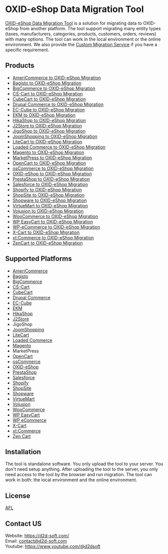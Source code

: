 # OXID-eShop Data Migration Tool
[OXID-eShop Data Migration Tool](https://d2d-soft.com/24-oxid-eshop-migration) is a solution for migrating data to OXID-eShop from another platform. The tool support migrating many entity types (taxes, manufacturers, categories, products, customers, orders, reviews) with many options. The tool can work in the local environment or the online environment. We also provide the [Custom Migration Service](https://d2d-soft.com/migration-services/296-data-migration-customization.html) if you have a specific requirement. 

## Products
- [AmeriCommerce to OXID-eShop Migration](https://d2d-soft.com/oxid-eshop-migration/776-7253-americommerce-to-oxid-eshop-migration-tool.html#/72-entities-1000)
- [Bagisto to OXID-eShop Migration](https://d2d-soft.com/oxid-eshop-migration/943-8962-bagisto-to-oxid-eshop-migration-tool.html#/72-entities-1000)
- [BigCommerce to OXID-eShop Migration](https://d2d-soft.com/oxid-eshop-migration/420-1702-bigcommerce-to-oxid-eshop-migration-tool.html#/72-entities-1000)
- [CS-Cart to OXID-eShop Migration](https://d2d-soft.com/oxid-eshop-migration/334-1437-cs-cart-to-oxid-eshop-migration-tool.html#/72-entities-1000)
- [CubeCart to OXID-eShop Migration](https://d2d-soft.com/oxid-eshop-migration/175-792-cubecart-to-oxid-eshop-migration-tool.html#/72-entities-1000)
- [Drupal Commerce to OXID-eShop Migration](https://d2d-soft.com/oxid-eshop-migration/363-drupal-commerce-to-oxid-eshop-migration-service.html)
- [EC-Cube to OXID-eShop Migration](https://d2d-soft.com/oxid-eshop-migration/1004-9579-ec-cube-to-oxid-eshop-migration-tool.html#/72-entities-1000)
- [EKM to OXID-eShop Migration](https://d2d-soft.com/oxid-eshop-migration/830-7805-ekm-to-oxid-eshop-migration-tool.html#/72-entities-1000)
- [HikaShop to OXID-eShop Migration](https://d2d-soft.com/oxid-eshop-migration/460-1897-hikashop-to-oxid-eshop-migration-tool.html#/72-entities-1000)
- [J2Store to OXID-eShop Migration](https://d2d-soft.com/oxid-eshop-migration/503-2092-j2store-to-oxid-eshop-migration-tool.html#/72-entities-1000)
- [JigoShop to OXID-eShop Migration](https://d2d-soft.com/oxid-eshop-migration/549-2302-jigoshop-to-oxid-eshop-migration-tool.html#/72-entities-1000)
- [JoomShopping to OXID-eShop Migration](https://d2d-soft.com/oxid-eshop-migration/599-2542-joomshopping-to-oxid-eshop-migration-tool.html#/72-entities-1000)
- [LiteCart to OXID-eShop Migration](https://d2d-soft.com/oxid-eshop-migration/884-8367-litecart-to-oxid-eshop-migration-tool.html#/72-entities-1000)
- [Loaded Commerce to OXID-eShop Migration](https://d2d-soft.com/oxid-eshop-migration/176-797-loaded-to-oxid-eshop-migration-tool.html#/72-entities-1000)
- [Magento to OXID-eShop Migration](https://d2d-soft.com/oxid-eshop-migration/177-802-magento-to-oxid-eshop-migration-tool.html#/72-entities-1000)
- [MarketPress to OXID-eShop Migration](https://d2d-soft.com/oxid-eshop-migration/574-2422-marketpress-to-oxid-eshop-migration-tool.html#/72-entities-1000)
- [OpenCart to OXID-eShop Migration](https://d2d-soft.com/oxid-eshop-migration/178-807-opencart-to-oxid-eshop-migration-tool.html#/72-entities-1000)
- [osCommerce to OXID-eShop Migration](https://d2d-soft.com/oxid-eshop-migration/179-812-oscommerce-to-oxid-eshop-migration-tool.html#/72-entities-1000)
- [OXID-eShop to OXID-eShop Migration](https://d2d-soft.com/oxid-eshop-migration/181-817-oxideshop-to-oxideshop-migration-tool.html#/72-entities-1000)
- [PrestaShop to OXID-eShop Migration](https://d2d-soft.com/oxid-eshop-migration/182-822-prestashop-to-oxid-eshop-migration-tool.html#/72-entities-1000)
- [Salesforce to OXID-eShop Migration](https://d2d-soft.com/oxid-eshop-migration/725-6803-salesforce-to-oxid-eshop-migration-tool.html#/72-entities-1000)
- [Shopify to OXID-eShop Migration](https://d2d-soft.com/oxid-eshop-migration/383-1522-shopify-to-oxid-eshop-migration-tool.html#/72-entities-1000)
- [ShopSite to OXID-eShop Migration](https://d2d-soft.com/oxid-eshop-migration/857-8081-shopsite-to-oxid-eshop-migration-tool.html#/72-entities-1000)
- [Shopware to OXID-eShop Migration](https://d2d-soft.com/oxid-eshop-migration/1066-10208-shopware-to-oxid-eshop-migration-tool.html#/72-entities-1000)
- [VirtueMart to OXID-eShop Migration](https://d2d-soft.com/oxid-eshop-migration/183-827-virtuemart-to-oxid-eshop-migration-tool.html#/72-entities-1000)
- [Volusion to OXID-eShop Migration](https://d2d-soft.com/oxid-eshop-migration/648-6000-volusion-to-oxid-eshop-migration-tool.html#/72-entities-1000)
- [WooCommerce to OXID-eShop Migration](https://d2d-soft.com/oxid-eshop-migration/184-832-woocommerce-to-oxid-eshop-migration-tool.html#/72-entities-1000)
- [WP EasyCart to OXID-eShop Migration](https://d2d-soft.com/oxid-eshop-migration/674-6275-wpeasycart-to-oxid-eshop-migration-tool.html#/72-entities-1000)
- [WP-eCommerce to OXID-eShop Migration](https://d2d-soft.com/oxid-eshop-migration/185-837-wp-ecommerce-to-oxid-eshop-migration-tool.html#/72-entities-1000)
- [X-Cart to OXID-eShop Migration](https://d2d-soft.com/oxid-eshop-migration/186-842-x-cart-to-oxid-eshop-migration-tool.html#/72-entities-1000)
- [xt:Commerce to OXID-eShop Migration](https://d2d-soft.com/oxid-eshop-migration/187-847-xtcommerce-to-oxid-eshop-migration-tool.html#/72-entities-1000)
- [ZenCart to OXID-eShop Migration](https://d2d-soft.com/oxid-eshop-migration/188-852-zencart-to-oxid-eshop-migration-tool.html#/72-entities-1000)

## Supported Platforms
- [AmeriCommerce](https://www.americommerce.com/)
- [Bagisto](https://bagisto.com/)
- [BigCommerce](https://www.bigcommerce.com/)
- [CS-Cart](https://www.cs-cart.com/)
- [CubeCart](https://www.cubecart.com/)
- [Drupal Commerce](https://drupalcommerce.org/)
- [EC-Cube](https://www.ec-cube.net/)
- [EKM](https://www.ekm.com/)
- [HikaShop](https://www.hikashop.com/)
- [J2Store](https://www.j2store.org/)
- JigoShop
- [JoomShopping](https://extensions.joomla.org/extension/joomshopping/)
- [LiteCart](https://www.litecart.net/)
- [Loaded Commerce](https://loadedcommerce.com/)
- [Magento](https://magento.com/)
- MarketPress
- [OpenCart](https://www.opencart.com/)
- [osCommerce](https://www.oscommerce.com/)
- [OXID-eShop](https://www.oxid-esales.com)
- [PrestaShop](https://www.prestashop.com)
- [Salesforce](https://www.salesforce.com/)
- [Shopify](https://www.shopify.com/)
- [ShopSite](https://www.shopsite.com/)
- [Shopware](https://www.shopware.com/)
- [VirtueMart](https://virtuemart.net/)
- [Volusion](https://volusion.com/)
- [WooCommerce](https://woocommerce.com/)
- [WP EasyCart](https://www.wpeasycart.com/)
- [WP eCommerce](https://wpecommerce.org/)
- [X-Cart](https://www.x-cart.com/)
- [xt:Commerce](https://www.xt-commerce.com/)
- [Zen Cart](https://www.zen-cart.com/)

## Installation
The tool is standalone software. You only upload the tool to your server. You don't need setup anything. After uploading the tool to the server, you only need access to the tool by the browser and run migration. The tool can work in both: the local environment and the online environment.

## License

[AFL](https://d2d-soft.com/license/AFL.txt)

## Contact US
Website: https://d2d-soft.com/ \
Email: contact@d2d-soft.com \
Youtube: https://www.youtube.com/@d2dsoft 
